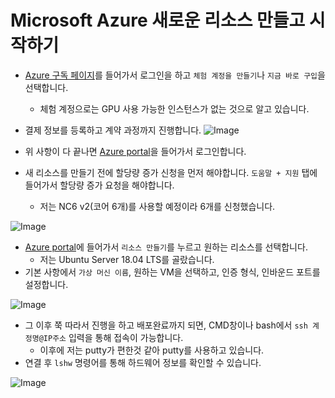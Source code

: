 # Microsoft Azure 새로운 리소스 만들고 시작하기

- [Azure 구독 페이지](https://azure.microsoft.com/ko-kr/free/?WT.mc_id=A261C142F)를 들어가서 로그인을 하고 `체험 계정을 만들기`나 `지금 바로 구입`을 선택합니다. 
  - 체험 계정으로는 GPU 사용 가능한 인스턴스가 없는 것으로 알고 있습니다.
- 결제 정보를 등록하고 계약 과정까지 진행합니다.
![Image](https://i.imgur.com/L0uwkLR.png)

- 위 사항이 다 끝나면 [Azure portal](https://portal.azure.com/#home)을 들어가서 로그인합니다.
- 새 리소스를 만들기 전에 할당량 증가 신청을 먼저 해야합니다. `도움말 + 지원` 탭에 들어가서 할당량 증가 요청을 해야합니다.
  - 저는 NC6 v2(코어 6개)를 사용할 예정이라 6개를 신청했습니다.

![Image](https://i.imgur.com/QxO9i5u.png)

- [Azure portal](https://portal.azure.com/#home)에 들어가서 `리소스 만들기`를 누르고 원하는 리소스를 선택합니다.
  - 저는 Ubuntu Server 18.04 LTS를 골랐습니다.
- 기본 사항에서 `가상 머신 이름`, 원하는 VM을 선택하고, 인증 형식, 인바운드 포트를 설정합니다.
  
![Image](https://i.imgur.com/BX8hAPr.png)

- 그 이후 쭉 따라서 진행을 하고 배포완료까지 되면, CMD창이나 bash에서 `ssh 계정명@IP주소` 입력을 통해 접속이 가능합니다.
    - 이후에 저는 putty가 편한것 같아 putty를 사용하고 있습니다.
- 연결 후 `lshw` 명령어를 통해 하드웨어 정보를 확인할 수 있습니다.

![Image](https://i.imgur.com/vykunqu.png)